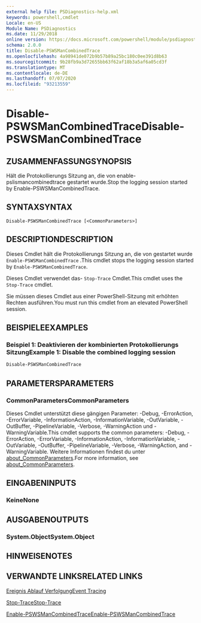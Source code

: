 ```yaml
---
external help file: PSDiagnostics-help.xml
keywords: powershell,cmdlet
Locale: en-US
Module Name: PSDiagnostics
ms.date: 11/29/2018
online version: https://docs.microsoft.com/powershell/module/psdiagnostics/disable-pswsmancombinedtrace?view=powershell-5.1&WT.mc_id=ps-gethelp
schema: 2.0.0
title: Disable-PSWSManCombinedTrace
ms.openlocfilehash: 4a98941de072b9b57b89a25bc180c0ee391d8b63
ms.sourcegitcommit: 9b28fb9a3d72655bb63f62af18b3a5af6a05cd3f
ms.translationtype: MT
ms.contentlocale: de-DE
ms.lasthandoff: 07/07/2020
ms.locfileid: "93213559"
---
```

# <span data-ttu-id="9ff48-103">Disable-PSWSManCombinedTrace</span><span class="sxs-lookup"><span data-stu-id="9ff48-103">Disable-PSWSManCombinedTrace</span></span>

## <span data-ttu-id="9ff48-104">ZUSAMMENFASSUNG</span><span class="sxs-lookup"><span data-stu-id="9ff48-104">SYNOPSIS</span></span>
<span data-ttu-id="9ff48-105">Hält die Protokollierungs Sitzung an, die von enable-pslismancombinedtrace gestartet wurde.</span><span class="sxs-lookup"><span data-stu-id="9ff48-105">Stop the logging session started by Enable-PSWSManCombinedTrace.</span></span>

## <span data-ttu-id="9ff48-106">SYNTAX</span><span class="sxs-lookup"><span data-stu-id="9ff48-106">SYNTAX</span></span>

```
Disable-PSWSManCombinedTrace [<CommonParameters>]
```

## <span data-ttu-id="9ff48-107">DESCRIPTION</span><span class="sxs-lookup"><span data-stu-id="9ff48-107">DESCRIPTION</span></span>

<span data-ttu-id="9ff48-108">Dieses Cmdlet hält die Protokollierungs Sitzung an, die von gestartet wurde `Enable-PSWSManCombinedTrace` .</span><span class="sxs-lookup"><span data-stu-id="9ff48-108">This cmdlet stops the logging session started by `Enable-PSWSManCombinedTrace`.</span></span>

<span data-ttu-id="9ff48-109">Dieses Cmdlet verwendet das- `Stop-Trace` Cmdlet.</span><span class="sxs-lookup"><span data-stu-id="9ff48-109">This cmdlet uses the `Stop-Trace` cmdlet.</span></span>

<span data-ttu-id="9ff48-110">Sie müssen dieses Cmdlet aus einer PowerShell-Sitzung mit erhöhten Rechten ausführen.</span><span class="sxs-lookup"><span data-stu-id="9ff48-110">You must run this cmdlet from an elevated PowerShell session.</span></span>

## <span data-ttu-id="9ff48-111">BEISPIELE</span><span class="sxs-lookup"><span data-stu-id="9ff48-111">EXAMPLES</span></span>

### <span data-ttu-id="9ff48-112">Beispiel 1: Deaktivieren der kombinierten Protokollierungs Sitzung</span><span class="sxs-lookup"><span data-stu-id="9ff48-112">Example 1: Disable the combined logging session</span></span>

```powershell
Disable-PSWSManCombinedTrace
```

## <span data-ttu-id="9ff48-113">PARAMETERS</span><span class="sxs-lookup"><span data-stu-id="9ff48-113">PARAMETERS</span></span>

### <span data-ttu-id="9ff48-114">CommonParameters</span><span class="sxs-lookup"><span data-stu-id="9ff48-114">CommonParameters</span></span>

<span data-ttu-id="9ff48-115">Dieses Cmdlet unterstützt diese gängigen Parameter: -Debug, -ErrorAction, -ErrorVariable, -InformationAction, -InformationVariable, -OutVariable, -OutBuffer, -PipelineVariable, -Verbose, -WarningAction und -WarningVariable.</span><span class="sxs-lookup"><span data-stu-id="9ff48-115">This cmdlet supports the common parameters: -Debug, -ErrorAction, -ErrorVariable, -InformationAction, -InformationVariable, -OutVariable, -OutBuffer, -PipelineVariable, -Verbose, -WarningAction, and -WarningVariable.</span></span> <span data-ttu-id="9ff48-116">Weitere Informationen findest du unter [about_CommonParameters](https://go.microsoft.com/fwlink/?LinkID=113216).</span><span class="sxs-lookup"><span data-stu-id="9ff48-116">For more information, see [about_CommonParameters](https://go.microsoft.com/fwlink/?LinkID=113216).</span></span>

## <span data-ttu-id="9ff48-117">EINGABEN</span><span class="sxs-lookup"><span data-stu-id="9ff48-117">INPUTS</span></span>

### <span data-ttu-id="9ff48-118">Keine</span><span class="sxs-lookup"><span data-stu-id="9ff48-118">None</span></span>

## <span data-ttu-id="9ff48-119">AUSGABEN</span><span class="sxs-lookup"><span data-stu-id="9ff48-119">OUTPUTS</span></span>

### <span data-ttu-id="9ff48-120">System.Object</span><span class="sxs-lookup"><span data-stu-id="9ff48-120">System.Object</span></span>

## <span data-ttu-id="9ff48-121">HINWEISE</span><span class="sxs-lookup"><span data-stu-id="9ff48-121">NOTES</span></span>

## <span data-ttu-id="9ff48-122">VERWANDTE LINKS</span><span class="sxs-lookup"><span data-stu-id="9ff48-122">RELATED LINKS</span></span>

[<span data-ttu-id="9ff48-123">Ereignis Ablauf Verfolgung</span><span class="sxs-lookup"><span data-stu-id="9ff48-123">Event Tracing</span></span>](/windows/desktop/ETW/event-tracing-portal)

[<span data-ttu-id="9ff48-124">Stop-Trace</span><span class="sxs-lookup"><span data-stu-id="9ff48-124">Stop-Trace</span></span>](stop-trace.md)

[<span data-ttu-id="9ff48-125">Enable-PSWSManCombinedTrace</span><span class="sxs-lookup"><span data-stu-id="9ff48-125">Enable-PSWSManCombinedTrace</span></span>](Enable-PSWSManCombinedTrace.md)

